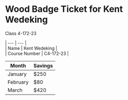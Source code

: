# Wood Badge Ticket for Kent Wedeking
Class 4-172-23

| --- | --- |  
| Name | Kent Wedeking |  
| Course Number | C4-172-23 |  

| Month | Savings |
| -------- | ------- |
| January | $250 |
| February | $80 |
| March | $420 |

